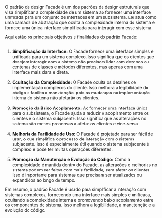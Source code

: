 O padrão de design Facade é um dos padrões de design estruturais que visa simplificar a complexidade de um sistema ao fornecer uma interface unificada para um conjunto de interfaces em um subsistema. Ele atua como uma camada de abstração que oculta a complexidade interna do sistema e fornece uma única interface simplificada para interagir com esse sistema.

Aqui estão os principais objetivos e finalidades do padrão Facade:  
 

1.  **Simplificação da Interface:** O Facade fornece uma interface simples e unificada para um sistema complexo. Isso significa que os clientes que desejam interagir com o sistema não precisam lidar com dezenas ou centenas de classes e métodos diferentes, mas apenas com uma interface mais clara e direta.  
     
2.  **Ocultação da Complexidade:** O Facade oculta os detalhes de implementação complexos do cliente. Isso melhora a legibilidade do código e facilita a manutenção, pois as mudanças na implementação interna do sistema não afetarão os clientes.  
     
3.  **Promoção da Baixo Acoplamento:** Ao fornecer uma interface única para o subsistema, o Facade ajuda a reduzir o acoplamento entre os clientes e o sistema subjacente. Isso significa que as alterações no sistema são menos propensas a afetar os clientes e vice-versa.  
     
4.  **Melhoria da Facilidade de Uso:** O Facade é projetado para ser fácil de usar, o que simplifica o processo de interação com o sistema subjacente. Isso é especialmente útil quando o sistema subjacente é complexo e pode ter muitas operações diferentes.  
     
5.  **Promoção da Manutenção e Evolução do Código:** Como a complexidade é mantida dentro do Facade, as alterações e melhorias no sistema podem ser feitas com mais facilidade, sem afetar os clientes. Isso é importante para sistemas que precisam ser atualizados ou expandidos ao longo do tempo.


Em resumo, o padrão Facade é usado para simplificar a interação com sistemas complexos, fornecendo uma interface mais simples e unificada, ocultando a complexidade interna e promovendo baixo acoplamento entre os componentes do sistema. Isso melhora a legibilidade, a manutenção e a evolução do código.